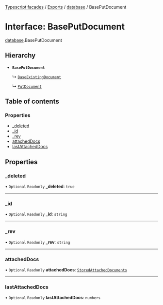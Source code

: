 [Typescript facades](../index.md) / [Exports](../modules.md) / [database](../modules/database.md) / BasePutDocument

# Interface: BasePutDocument

[database](../modules/database.md).BasePutDocument

## Hierarchy

- **`BasePutDocument`**

  ↳ [`BaseExistingDocument`](database.BaseExistingDocument.md)

  ↳ [`PutDocument`](database.PutDocument.md)

## Table of contents

### Properties

- [\_deleted](database.BasePutDocument.md#_deleted)
- [\_id](database.BasePutDocument.md#_id)
- [\_rev](database.BasePutDocument.md#_rev)
- [attachedDocs](database.BasePutDocument.md#attacheddocs)
- [lastAttachedDocs](database.BasePutDocument.md#lastattacheddocs)

## Properties

### \_deleted

• `Optional` `Readonly` **\_deleted**: ``true``

___

### \_id

• `Optional` `Readonly` **\_id**: `string`

___

### \_rev

• `Optional` `Readonly` **\_rev**: `string`

___

### attachedDocs

• `Optional` `Readonly` **attachedDocs**: [`StoredAttachedDocuments`](../modules/database.md#storedattacheddocuments)

___

### lastAttachedDocs

• `Optional` `Readonly` **lastAttachedDocs**: `numbers`
